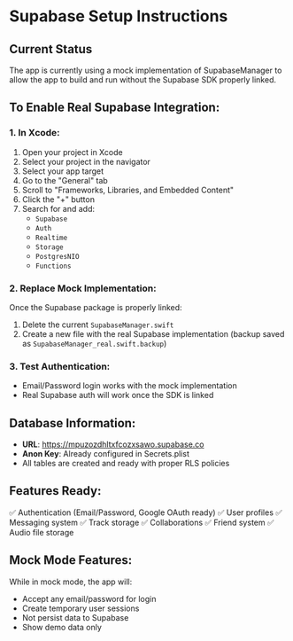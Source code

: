 # Supabase Setup Instructions

## Current Status
The app is currently using a mock implementation of SupabaseManager to allow the app to build and run without the Supabase SDK properly linked.

## To Enable Real Supabase Integration:

### 1. In Xcode:
1. Open your project in Xcode
2. Select your project in the navigator
3. Select your app target
4. Go to the "General" tab
5. Scroll to "Frameworks, Libraries, and Embedded Content"
6. Click the "+" button
7. Search for and add:
   - `Supabase`
   - `Auth` 
   - `Realtime`
   - `Storage`
   - `PostgresNIO`
   - `Functions`

### 2. Replace Mock Implementation:
Once the Supabase package is properly linked:
1. Delete the current `SupabaseManager.swift`
2. Create a new file with the real Supabase implementation (backup saved as `SupabaseManager_real.swift.backup`)

### 3. Test Authentication:
- Email/Password login works with the mock implementation
- Real Supabase auth will work once the SDK is linked

## Database Information:
- **URL**: https://mpuzozdhltxfcozxsawo.supabase.co
- **Anon Key**: Already configured in Secrets.plist
- All tables are created and ready with proper RLS policies

## Features Ready:
✅ Authentication (Email/Password, Google OAuth ready)
✅ User profiles
✅ Messaging system
✅ Track storage
✅ Collaborations
✅ Friend system
✅ Audio file storage

## Mock Mode Features:
While in mock mode, the app will:
- Accept any email/password for login
- Create temporary user sessions
- Not persist data to Supabase
- Show demo data only
